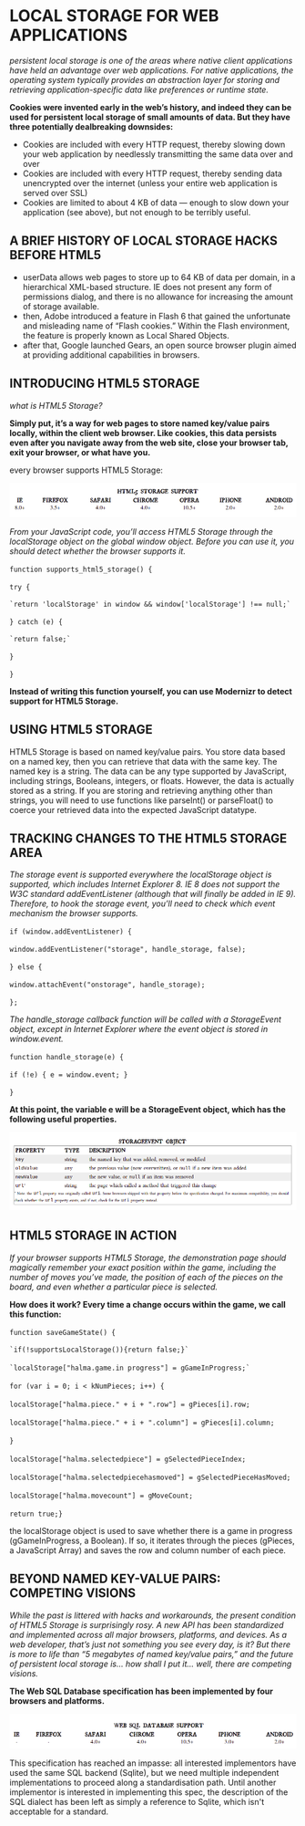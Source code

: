 # LOCAL STORAGE FOR WEB APPLICATIONS

*persistent local storage is one of the areas where native client applications have held an advantage over web applications. For native applications, the operating system typically provides an abstraction layer for storing and retrieving application-specific data like preferences or runtime state.*

**Cookies were invented early in the web’s history, and indeed they can be used for persistent local storage of small amounts of data. But they have three potentially dealbreaking downsides:**

- Cookies are included with every HTTP request, thereby slowing down your web application by needlessly transmitting the same data over and over
- Cookies are included with every HTTP request, thereby sending data unencrypted over the internet (unless your entire web application is served over SSL)
- Cookies are limited to about 4 KB of data — enough to slow down your application (see above), but not enough to be terribly useful.

## A BRIEF HISTORY OF LOCAL STORAGE HACKS BEFORE HTML5
- userData allows web pages to store up to 64 KB of data per domain, in a hierarchical XML-based structure. IE does not present any form of permissions dialog, and there is no allowance for increasing the amount of storage available.
- then, Adobe introduced a feature in Flash 6 that gained the unfortunate and misleading name of “Flash cookies.” Within the Flash environment, the feature is properly known as Local Shared Objects. 
- after that, Google launched Gears, an open source browser plugin aimed at providing additional capabilities in browsers.

## INTRODUCING HTML5 STORAGE

*what is HTML5 Storage?*
 
 **Simply put, it’s a way for web pages to store named key/value pairs locally, within the client web browser. Like cookies, this data persists even after you navigate away from the web site, close your browser tab, exit your browser, or what have you.**

 every browser supports HTML5 Storage:

 ![browsers](img/browsers.png)

 *From your JavaScript code, you’ll access HTML5 Storage through the localStorage object on the global window object. Before you can use it, you should detect whether the browser supports it.*

 `function supports_html5_storage() {`

  `try {`
    
    `return 'localStorage' in window && window['localStorage'] !== null;`
  
  `} catch (e) {`
    
    `return false;`
  
  `}`

`}`

**Instead of writing this function yourself, you can use Modernizr to detect support for HTML5 Storage.**

## USING HTML5 STORAGE

HTML5 Storage is based on named key/value pairs. You store data based on a named key, then you can retrieve that data with the same key. The named key is a string. The data can be any type supported by JavaScript, including strings, Booleans, integers, or floats. However, the data is actually stored as a string. If you are storing and retrieving anything other than strings, you will need to use functions like parseInt() or parseFloat() to coerce your retrieved data into the expected JavaScript datatype.

## TRACKING CHANGES TO THE HTML5 STORAGE AREA

*The storage event is supported everywhere the localStorage object is supported, which includes Internet Explorer 8. IE 8 does not support the W3C standard addEventListener (although that will finally be added in IE 9). Therefore, to hook the storage event, you’ll need to check which event mechanism the browser supports.*

`if (window.addEventListener) {`

  `window.addEventListener("storage", handle_storage, false);`

`} else {`
  
  `window.attachEvent("onstorage", handle_storage);`

`};`

*The handle_storage callback function will be called with a StorageEvent object, except in Internet Explorer where the event object is stored in window.event.*

`function handle_storage(e) {`

  `if (!e) { e = window.event; }`

`}`

**At this point, the variable e will be a StorageEvent object, which has the following useful properties.**

![storage](img/storage.png)

## HTML5 STORAGE IN ACTION

*If your browser supports HTML5 Storage, the demonstration page should magically remember your exact position within the game, including the number of moves you’ve made, the position of each of the pieces on the board, and even whether a particular piece is selected.*

**How does it work? Every time a change occurs within the game, we call this function:**

`function saveGameState() {`

    `if(!supportsLocalStorage()){return false;}`

    `localStorage["halma.game.in progress"] = gGameInProgress;`

    for (var i = 0; i < kNumPieces; i++) {

	localStorage["halma.piece." + i + ".row"] = gPieces[i].row;

	localStorage["halma.piece." + i + ".column"] = gPieces[i].column;

    }

    localStorage["halma.selectedpiece"] = gSelectedPieceIndex;

    localStorage["halma.selectedpiecehasmoved"] = gSelectedPieceHasMoved;

    localStorage["halma.movecount"] = gMoveCount;

    return true;}

    
the localStorage object is used to save whether there is a game in progress (gGameInProgress, a Boolean). If so, it iterates through the pieces (gPieces, a JavaScript Array) and saves the row and column number of each piece.

## BEYOND NAMED KEY-VALUE PAIRS: COMPETING VISIONS

*While the past is littered with hacks and workarounds, the present condition of HTML5 Storage is surprisingly rosy. A new API has been standardized and implemented across all major browsers, platforms, and devices. As a web developer, that’s just not something you see every day, is it? But there is more to life than “5 megabytes of named key/value pairs,” and the future of persistent local storage is… how shall I put it… well, there are competing visions.*

**The Web SQL Database specification has been implemented by four browsers and platforms.**

![SQL](img/sql.png)

This specification has reached an impasse: all interested implementors have used the same SQL backend (Sqlite), but we need multiple independent implementations to proceed along a standardisation path. Until another implementor is interested in implementing this spec, the description of the SQL dialect has been left as simply a reference to Sqlite, which isn't acceptable for a standard.




    